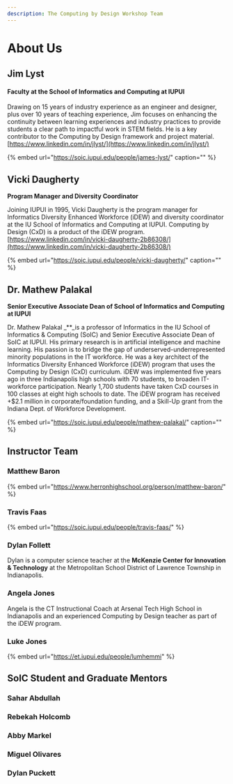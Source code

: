 ```yaml
---
description: The Computing by Design Workshop Team
---
```


# About Us

## **Jim Lyst**

#### Faculty at the School of Informatics and Computing at IUPUI

Drawing on 15 years of industry experience as an engineer and designer, plus over 10 years of teaching experience, Jim focuses on enhancing the continuity between learning experiences and industry practices to provide students a clear path to impactful work in STEM fields. He is a key contributor to the Computing by Design framework and project material. [https://www.linkedin.com/in/jlyst/](https://www.linkedin.com/in/jlyst/)

{% embed url="https://soic.iupui.edu/people/james-lyst/" caption="" %}

## Vicki Daugherty

**Program Manager and Diversity Coordinator**

Joining IUPUI in 1995, Vicki Daugherty is the program manager for Informatics Diversity Enhanced Workforce \(iDEW\) and diversity coordinator at the IU School of Informatics and Computing at IUPUI. Computing by Design \(CxD\) is a product of the iDEW program. [https://www.linkedin.com/in/vicki-daugherty-2b86308/](https://www.linkedin.com/in/vicki-daugherty-2b86308/)

{% embed url="https://soic.iupui.edu/people/vicki-daugherty/" caption="" %}

## Dr. Mathew Palakal

**Senior Executive Associate Dean of School of Informatics and Computing at IUPUI**

Dr. Mathew Palakal _\*\*_is a professor of Informatics in the IU School of Informatics & Computing \(SoIC\) and Senior Executive Associate Dean of SoIC at IUPUI. His primary research is in artificial intelligence and machine learning. His passion is to bridge the gap of underserved-underrepresented minority populations in the IT workforce. He was a key architect of the Informatics Diversity Enhanced Workforce \(iDEW\) program that uses the Computing by Design \(CxD\) curriculum. iDEW was implemented five years ago in three Indianapolis high schools with 70 students, to broaden IT-workforce participation. Nearly 1,700 students have taken CxD courses in 100 classes at eight high schools to date. The iDEW program has received +$2.1 million in corporate/foundation funding, and a Skill-Up grant from the Indiana Dept. of Workforce Development.

{% embed url="https://soic.iupui.edu/people/mathew-palakal/" caption="" %}

## Instructor Team

### Matthew Baron

{% embed url="https://www.herronhighschool.org/person/matthew-baron/" %}

### Travis Faas

{% embed url="https://soic.iupui.edu/people/travis-faas/" %}

### Dylan Follett

Dylan is a computer science teacher at the **McKenzie Center for Innovation & Technology** at the Metropolitan School District of Lawrence Township in Indianapolis.

### Angela Jones

Angela is the CT Instructional Coach at Arsenal Tech High School in Indianapolis and an experienced Computing by Design teacher as part of the iDEW program.

### Luke Jones

{% embed url="https://et.iupui.edu/people/lumhemmi" %}

## SoIC Student and Graduate Mentors

### Sahar Abdullah

### Rebekah Holcomb

### Abby Markel

### Miguel Olivares

### Dylan Puckett

